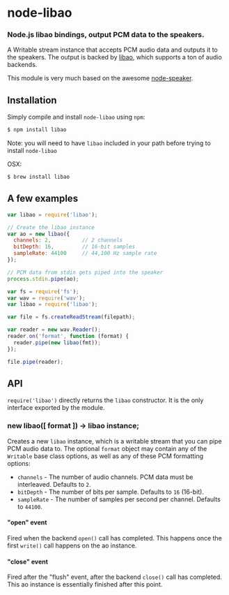 node-libao
============
### Node.js libao bindings, output PCM data to the speakers.

A Writable stream instance that accepts PCM audio data and outputs it
to the speakers. The output is backed by [libao][ao], which supports
a ton of audio backends.

This module is very much based on the awesome [node-speaker][speaker].

Installation
------------

Simply compile and install `node-libao` using `npm`:

``` bash
$ npm install libao
```

Note: you will need to have `libao` included in your path before trying to install `node-libao`

OSX:
``` bash
$ brew install libao
```

A few examples
--------------

``` javascript
var libao = require('libao');

// Create the libao instance
var ao = new libao({
  channels: 2,          // 2 channels
  bitDepth: 16,         // 16-bit samples
  sampleRate: 44100     // 44,100 Hz sample rate
});

// PCM data from stdin gets piped into the speaker
process.stdin.pipe(ao);
```

``` javascript
var fs = require('fs');
var wav = require('wav');
var libao = require('libao');

var file = fs.createReadStream(filepath);

var reader = new wav.Reader();
reader.on('format', function (format) {
  reader.pipe(new libao(fmt));
});

file.pipe(reader);
```

API
---

`require('libao')` directly returns the `libao` constructor. It is the only
interface exported by the module.

### new libao([ format ]) -> libao instance;

Creates a new `libao` instance, which is a writable stream that you can pipe
PCM audio data to. The optional `format` object may contain any of the `Writable`
base class options, as well as any of these PCM formatting options:

  * `channels` - The number of audio channels. PCM data must be interleaved. Defaults to `2`.
  * `bitDepth` - The number of bits per sample. Defaults to `16` (16-bit).
  * `sampleRate` - The number of samples per second per channel. Defaults to `44100`.

#### "open" event

Fired when the backend `open()` call has completed. This happens once the first
`write()` call happens on the ao instance.

#### "close" event

Fired after the "flush" event, after the backend `close()` call has completed.
This ao instance is essentially finished after this point.

[speaker]: https://www.npmjs.com/package/speaker
[ao]: https://www.xiph.org/ao/
